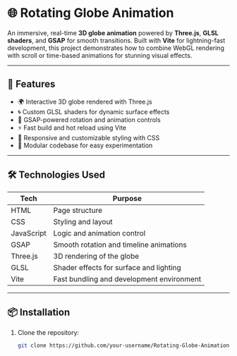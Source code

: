 # 🌐 Rotating Globe Animation

An immersive, real-time **3D globe animation** powered by **Three.js**, **GLSL shaders**, and **GSAP** for smooth transitions. Built with **Vite** for lightning-fast development, this project demonstrates how to combine WebGL rendering with scroll or time-based animations for stunning visual effects.

---

## 🚀 Features

- 🌍 Interactive 3D globe rendered with Three.js  
- 🌀 Custom GLSL shaders for dynamic surface effects  
- 🎯 GSAP-powered rotation and animation controls  
- ⚡ Fast build and hot reload using Vite  
- 🎨 Responsive and customizable styling with CSS  
- 🧠 Modular codebase for easy experimentation

---

## 🛠️ Technologies Used

| Tech        | Purpose                                  |
|-------------|-------------------------------------------|
| HTML        | Page structure                            |
| CSS         | Styling and layout                        |
| JavaScript  | Logic and animation control               |
| GSAP        | Smooth rotation and timeline animations   |
| Three.js    | 3D rendering of the globe                 |
| GLSL        | Shader effects for surface and lighting   |
| Vite        | Fast bundling and development environment |

---

## 📦 Installation

1. Clone the repository:
   ```bash
   git clone https://github.com/your-username/Rotating-Globe-Animation.git
